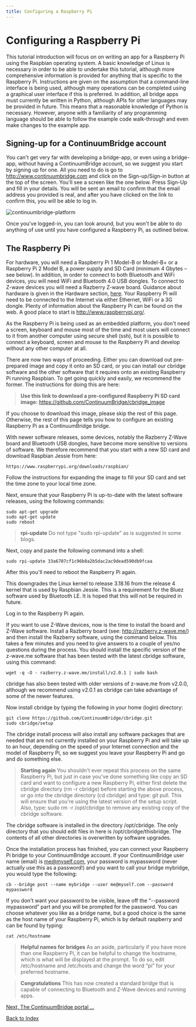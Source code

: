 ```yaml
---
title: Configuring a Raspberry Pi
---
```

# Configuring a Raspberry Pi
This tutorial introduction will focus on on writing an app for a Raspberry Pi using the Raspbian operating system. A basic knowledge of Linux is necessary in order to be able to undertake this tutorial, although more comprehensive information is provided for anything that is specific to the Raspberry Pi. Instructions are given on the assumption that a command-line interface is being used, although many operations can be completed using a graphical user interface if this is preferred. In addition, all bridge apps must currently be written in Python, although APIs for other languages may be provided in future. This means that a reasonable knowledge of Python is necessary. However, anyone with a familiarity of any programming language should be able to follow the example code walk-through and even make changes to the example app.

## Signing-up for a ContinuumBridge account
You can't get very far with developing a bridge-app, or even using a bridge-app, without having a ContinuumBridge account, so we suggest you start by signing up for one. All you need to do is go to http://www.continuumbridge.com and click on the Sign-up/Sign-in button at the top of the screen. You'll see a screen like the one below. Press Sign-Up and fill in your details. You will be sent an email to confirm that the email address you provided is real, and after you have clicked on the link to confirm this, you will be able to log in.

![continuumbridge-platform](/pictures/continuumbridge-platform.jpg)

Once you've logged-in, you can look around, but you won't be able to do anything of use until you have configured a Raspberry Pi, as outlined below. 

## The Raspberry Pi
For hardware, you will need a Raspberry Pi 1 Model-B or Model-B+ or a Raspberry Pi 2 Model B, a power supply and SD Card (minimum 4 Gbytes – see below). In addition, in order to connect to both Bluetooth and WiFi devices, you will need WiFi and Bluetooth 4.0 USB dongles. To connect to Z-wave devices you will need a Razberry Z-wave board. Guidance about hardware is given in the Hardware section, [here](http://continuumbridge.readme.io/v1.0/docs/hardware). Your Raspberry Pi will need to be connected to the Internet via either Ethernet, WiFi or a 3G dongle. Plenty of information about the Raspberry Pi can be found on the web. A good place to start is http://www.raspberrypi.org/. 

As the Raspberry Pi is being used as an embedded platform, you don't need a screen, keyboard and mouse most of the time and most users will connect to it from another computer using secure shell (ssh), but it is possible to connect a keyboard, screen and mouse to the Raspberry Pi and develop without any other computer at all. 

There are now two ways of proceeding. Either you can download out pre-prepared image and copy it onto an SD card, or you can install our cbridge software and the other software that it requires onto an existing Raspberry Pi running Raspbian. To get going quickly and easily, we recommend the former. The instructions for doing this are here:

> **Use this link to download a pre-configured Raspberry Pi SD card image:**
> https://github.com/ContinuumBridge/cbridge_image

If you choose to download this image, please skip the rest of this page. Otherwise, the rest of this page tells you how to configure an existing Raspberry Pi as a ContinuumBridge bridge.

With newer software releases, some devices, notably the Razberry Z-Wave board and Bluetooth USB dongles, have become more sensitive to versions of software. We therefore recommend that you start with a new SD card and download Raspbian Jessie from here:

    https://www.raspberrypi.org/downloads/raspbian/

Follow the instructions for expanding the image to fill your SD card and set the time zone to your local time zone.
 
Next, ensure that your Raspberry Pi is up-to-date with the latest software releases, using the following commands:

    sudo apt-get upgrade
    sudo apt-get update
    sudo reboot
    
> **rpi-update** 
> Do not type "sudo rpi-update" as is suggested in some blogs.

Next, copy and paste the following command into a shell:

    sudo rpi-update 33a6707cf1c96b8a2b5dac2ac9dead590db9fcaa
    
After this you'll need to reboot the Raspberry Pi again.

This downgrades the Linux kernel to release 3.18.16 from the release 4 kernel that is used by Raspbian Jessie. This is a requirement for the Bluez software used by Bluetooth LE. It is hoped that this will not be required in future.

Log in to the Raspberry Pi again.

If you want to use Z-Wave devices, now is the time to install the board and Z-Wave software. Install a Razberry board (see: http://razberry.z-wave.me/) and then install the Razberry software, using the command below. This takes a few minutes and you need to give answers to a couple of yes/no questions during the process. You should install the specific version of the z-wave.me software that has been tested with the latest cbridge software, using this command:

    wget -q -O - razberry.z-wave.me/install/v2.0.1 | sudo bash
    
cbridge has also been tested with older versions of z-wave.me from v2.0.0, although we recommend using v2.0.1 as cbridge can take advantage of some of the newer features.

Now install cbridge by typing the following in your home (login) directory:

    git clone https://github.com/ContinuumBridge/cbridge.git
    sudo cbridge/setup
    
The cbridge install process will also install any software packages that are needed that are not currently installed on your Raspberry Pi and will take up to an hour, depending on the speed of your Internet connection and the model of Raspberry Pi, so we suggest you leave your Raspberry Pi and go and do something else. 

> **Starting again** 
> You shouldn't ever repeat this process on the same Raspberry Pi, but just in case you've done something like copy an SD card and want to configure a new Raspberry Pi, either first delete the cbridge directory (rm -r cbridge) before starting the above process, or go into the cbridge directory (cd cbridge) and type: git pull. This will ensure that you're using the latest version of the setup script. Also, type: sudo rm -r /opt/cbridge to remove any existing copy of the cbridge software.

The cbridge software is installed in the directory /opt/cbridge. The only directory that you should edit files in here is /opt/cbridge/thisbridge. The contents of all other directories is overwritten by software upgrades.

Once the installation process has finished, you can connect your Raspberry Pi bridge to your ContinuumBridge account. If your ContinuumBridge user name (email) is me@myself.com, your password is mypassword (never actually use this as a password!) and you want to call your bridge mybridge, you would type the following:

    cb --bridge post --name mybridge --user me@myself.com --password mypassword
    
If you don't want your password to be visible, leave off the “--password mypassword” part and you will be prompted for the password. You can choose whatever you like as a bridge name, but a good choice is the same as the host name of your Raspberry Pi, which is by default raspberry and can be found by typing:

    cat /etc/hostname
    
> **Helpful names for bridges** 
> As an aside, particularly if you have more than one Raspberry Pi, it can be helpful to change the hostname, which is what will be displayed at the prompt. To do so, edit /etc/hostname and /etc/hosts and change the word “pi” for your preferred hostname.

> **Congratulations** 
> This has now created a standard bridge that is capable of connecting to Bluetooth and Z-Wave devices and running apps.

[Next, The ContinuumBridge portal ...](the-continuumbridge-portal)

[Back to Index](document_list.html)
